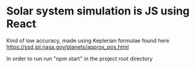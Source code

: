# Solar system simulation is JS using React

Kind of low accuracy, made using Keplerian formulae found here https://ssd.jpl.nasa.gov/planets/approx_pos.html

In order to run run "npm start" in the project root directory
